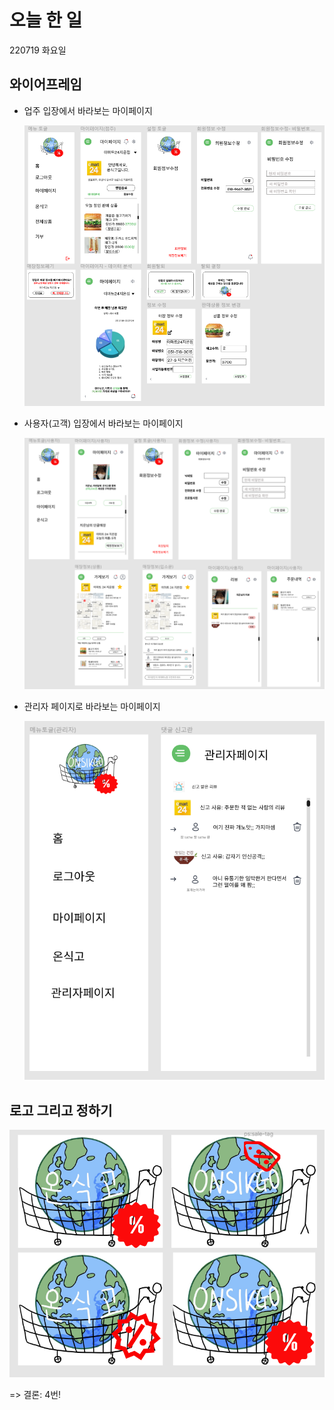 # 오늘 한 일

220719 화요일



## 와이어프레임

* 업주 입장에서 바라보는 마이페이지

  ![image-20220719172055299](./220719_지은.assets/업주_마이페이지.png)



* 사용자(고객) 입장에서 바라보는 마이페이지

  ![image-20220719171919069](./220719_지은.assets/사용자_마이페이지.png)



* 관리자 페이지로 바라보는 마이페이지

  ![image-20220719171946656](./220719_지은.assets/관리자_마이페이지.png)



## 로고 그리고 정하기

![image-20220719172120448](./220719_지은.assets/로고캡쳐.png)

=> 결론: 4번!